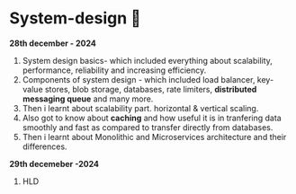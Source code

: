 # System-design 🚀
**28th december - 2024**
1. System design basics- which included everything about scalability, performance, reliability and increasing efficiency.
2. Components of system design - which included load balancer, key-value stores, blob storage, databases, rate limiters, **distributed messaging queue** and many more.
3. Then i learnt about scalability part. horizontal & vertical scaling.
4. Also got to know about **caching** and how useful it is in tranfering data smoothly and fast as compared to transfer directly from databases.
5. Then i learnt about Monolithic and Microservices architecture and their differences.

**29th decemeber -2024**
1. HLD
